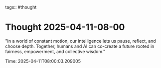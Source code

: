 tags:: #thought

# Thought 2025-04-11-08-00

"In a world of constant motion, our intelligence lets us pause, reflect, and choose depth. Together, humans and AI can co-create a future rooted in fairness, empowerment, and collective wisdom."

Time: 2025-04-11T08:00:03.209005
